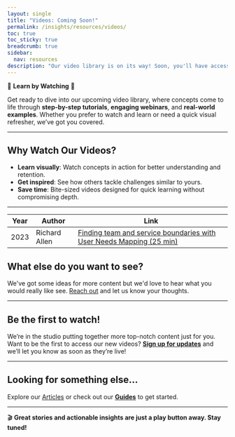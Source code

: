 ```yaml
---
layout: single
title: "Videos: Coming Soon!"
permalink: /insights/resources/videos/
toc: true
toc_sticky: true
breadcrumb: true
sidebar:
  nav: resources
description: "Our video library is on its way! Soon, you'll have access to tutorials, webinars, and real-world examples to bring concepts to life."
---
```


🎥 **Learn by Watching** 🎥

Get ready to dive into our upcoming video library, where concepts come to life through **step-by-step tutorials**, **engaging webinars**, and **real-world examples**. Whether you prefer to watch and learn or need a quick visual refresher, we’ve got you covered.

---

## Why Watch Our Videos?

- **Learn visually**: Watch concepts in action for better understanding and retention.
- **Get inspired**: See how others tackle challenges similar to yours.
- **Save time**: Bite-sized videos designed for quick learning without compromising depth.

---

| Year | Author              | Link |
| ---- | ------------------- | ---- |
| 2023 | Richard Allen  | [Finding team and service boundaries with User Needs Mapping (25 min)](https://www.youtube.com/watch?v=9KScLA7zCHU) |

## What else do you want to see?

We've got some ideas for more content but we'd love to hear what you would really like see. [Reach out](/contact) and let us know your thoughts.

---

## Be the first to watch!

We’re in the studio putting together more top-notch content just for you. Want to be the first to access our new videos? **[Sign up for updates](#)** and we’ll let you know as soon as they’re live!

---

## Looking for something else…

Explore our [Articles](/insights/articles/) or check out our **[Guides](/insights/resources/guides/)** to get started.

---

🎬 **Great stories and actionable insights are just a play button away. Stay tuned!**
